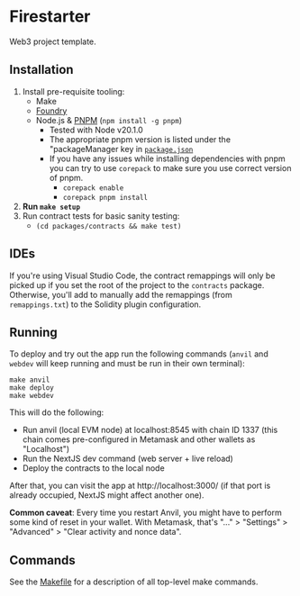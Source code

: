 # Firestarter

Web3 project template.

## Installation

1. Install pre-requisite tooling:
   - Make
   - [Foundry](https://github.com/foundry-rs/foundry)
   - Node.js & [PNPM](https://pnpm.io/) (`npm install -g pnpm`)
     - Tested with Node v20.1.0
     - The appropriate pnpm version is listed under the "packageManager key in [`package.json`](./package.json)
     - If you have any issues while installing dependencies with pnpm you can try to use `corepack` to make sure you use correct version of pnpm.
       - `corepack enable`
       - `corepack pnpm install`
2. **Run `make setup`**
3. Run contract tests for basic sanity testing:
   - `(cd packages/contracts && make test)`

## IDEs

If you're using Visual Studio Code, the contract remappings will only be picked up if you set the
root of the project to the `contracts` package. Otherwise, you'll add to manually add the remappings
(from `remappings.txt`) to the Solidity plugin configuration.

## Running

To deploy and try out the app run the following commands (`anvil` and `webdev` will keep running and
must be run in their own terminal):

```shell
make anvil
make deploy
make webdev
```

This will do the following:

- Run anvil (local EVM node) at localhost:8545 with chain ID 1337
  (this chain comes pre-configured in Metamask and other wallets as "Localhost")
- Run the NextJS dev command (web server + live reload)
- Deploy the contracts to the local node

After that, you can visit the app at http://localhost:3000/ (if that port is already occupied,
NextJS might affect another one).

**Common caveat**: Every time you restart Anvil, you might have to perform some kind of reset in
your wallet. With Metamask, that's "..." > "Settings" > "Advanced" > "Clear activity and nonce
data".

## Commands

See the [Makefile](/Makefile) for a description of all top-level make commands.
